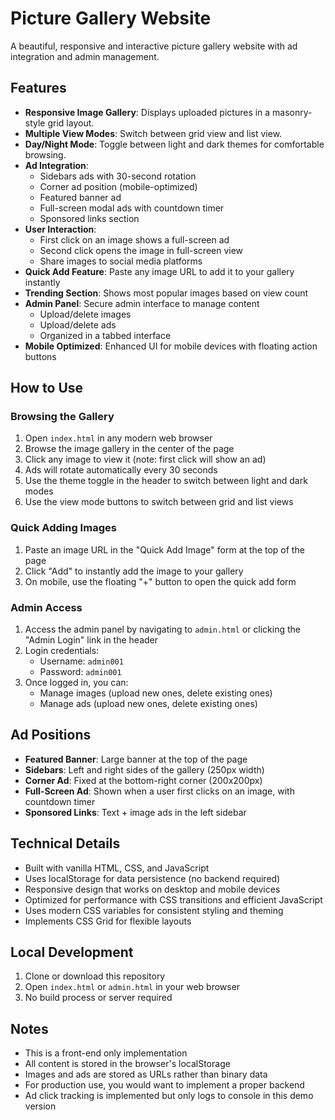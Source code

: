 # Picture Gallery Website

A beautiful, responsive and interactive picture gallery website with ad integration and admin management.

## Features

- **Responsive Image Gallery**: Displays uploaded pictures in a masonry-style grid layout.
- **Multiple View Modes**: Switch between grid view and list view.
- **Day/Night Mode**: Toggle between light and dark themes for comfortable browsing.
- **Ad Integration**: 
  - Sidebars ads with 30-second rotation
  - Corner ad position (mobile-optimized)
  - Featured banner ad
  - Full-screen modal ads with countdown timer
  - Sponsored links section
- **User Interaction**: 
  - First click on an image shows a full-screen ad
  - Second click opens the image in full-screen view
  - Share images to social media platforms
- **Quick Add Feature**: Paste any image URL to add it to your gallery instantly
- **Trending Section**: Shows most popular images based on view count
- **Admin Panel**: Secure admin interface to manage content
  - Upload/delete images
  - Upload/delete ads
  - Organized in a tabbed interface
- **Mobile Optimized**: Enhanced UI for mobile devices with floating action buttons

## How to Use

### Browsing the Gallery

1. Open `index.html` in any modern web browser
2. Browse the image gallery in the center of the page
3. Click any image to view it (note: first click will show an ad)
4. Ads will rotate automatically every 30 seconds
5. Use the theme toggle in the header to switch between light and dark modes
6. Use the view mode buttons to switch between grid and list views

### Quick Adding Images

1. Paste an image URL in the "Quick Add Image" form at the top of the page
2. Click "Add" to instantly add the image to your gallery
3. On mobile, use the floating "+" button to open the quick add form

### Admin Access

1. Access the admin panel by navigating to `admin.html` or clicking the "Admin Login" link in the header
2. Login credentials:
   - Username: `admin001` 
   - Password: `admin001`
3. Once logged in, you can:
   - Manage images (upload new ones, delete existing ones)
   - Manage ads (upload new ones, delete existing ones)

## Ad Positions

- **Featured Banner**: Large banner at the top of the page
- **Sidebars**: Left and right sides of the gallery (250px width)
- **Corner Ad**: Fixed at the bottom-right corner (200x200px)
- **Full-Screen Ad**: Shown when a user first clicks on an image, with countdown timer
- **Sponsored Links**: Text + image ads in the left sidebar

## Technical Details

- Built with vanilla HTML, CSS, and JavaScript
- Uses localStorage for data persistence (no backend required)
- Responsive design that works on desktop and mobile devices
- Optimized for performance with CSS transitions and efficient JavaScript
- Uses modern CSS variables for consistent styling and theming
- Implements CSS Grid for flexible layouts

## Local Development

1. Clone or download this repository
2. Open `index.html` or `admin.html` in your web browser
3. No build process or server required

## Notes

- This is a front-end only implementation
- All content is stored in the browser's localStorage
- Images and ads are stored as URLs rather than binary data
- For production use, you would want to implement a proper backend
- Ad click tracking is implemented but only logs to console in this demo version 